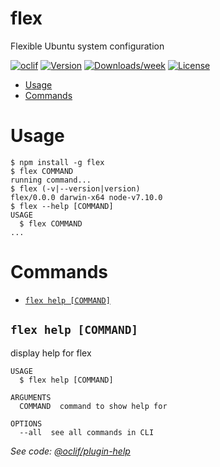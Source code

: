 flex
====

Flexible Ubuntu system configuration

[![oclif](https://img.shields.io/badge/cli-oclif-brightgreen.svg)](https://oclif.io)
[![Version](https://img.shields.io/npm/v/flex.svg)](https://npmjs.org/package/flex)
[![Downloads/week](https://img.shields.io/npm/dw/flex.svg)](https://npmjs.org/package/flex)
[![License](https://img.shields.io/npm/l/flex.svg)](https://github.com/tsaodown/flex/blob/master/package.json)

<!-- toc -->
* [Usage](#usage)
* [Commands](#commands)
<!-- tocstop -->
# Usage
<!-- usage -->
```sh-session
$ npm install -g flex
$ flex COMMAND
running command...
$ flex (-v|--version|version)
flex/0.0.0 darwin-x64 node-v7.10.0
$ flex --help [COMMAND]
USAGE
  $ flex COMMAND
...
```
<!-- usagestop -->
# Commands
<!-- commands -->
* [`flex help [COMMAND]`](#flex-help-command)

## `flex help [COMMAND]`

display help for flex

```
USAGE
  $ flex help [COMMAND]

ARGUMENTS
  COMMAND  command to show help for

OPTIONS
  --all  see all commands in CLI
```

_See code: [@oclif/plugin-help](https://github.com/oclif/plugin-help/blob/v2.2.0/src/commands/help.ts)_
<!-- commandsstop -->
